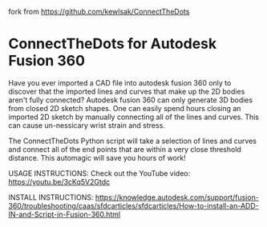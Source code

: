 fork from https://github.com/kewlsak/ConnectTheDots


# ConnectTheDots for Autodesk Fusion 360

Have you ever imported a CAD file into autodesk fusion 360 only to discover that the imported lines and curves that make up the 2D bodies aren't fully connected? Autodesk fusion 360 can only generate 3D bodies from closed 2D sketch shapes. One can easily spend hours closing an imported 2D sketch by manually connecting all of the lines and curves. This can cause un-nessicary wrist strain and stress.

The ConnectTheDots Python script will take a selection of lines and curves and connect all of the end points that are within a very close threshold distance. This automagic will save you hours of work!

USAGE INSTRUCTIONS:
Check out the YouTube video: https://youtu.be/3cKq5V2Gtdc

INSTALL INSTRUCTIONS:
https://knowledge.autodesk.com/support/fusion-360/troubleshooting/caas/sfdcarticles/sfdcarticles/How-to-install-an-ADD-IN-and-Script-in-Fusion-360.html
